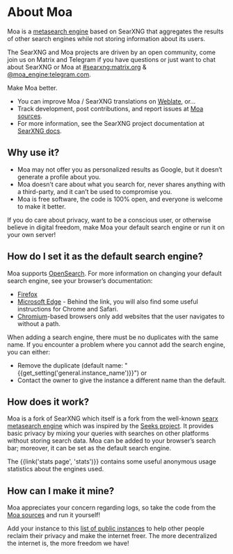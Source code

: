 
# About Moa

Moa is a [metasearch engine] based on SearXNG that aggregates the results
of other search engines while not storing information about its users.


The SearXNG and Moa projects are driven by an open community,
come join us on Matrix and Telegram if you have questions or just want to chat about SearXNG or Moa at [#searxng:matrix.org] & [@moa_engine:telegram.com](https://t.me/moa_engine).

Make Moa better.

- You can improve Moa / SearXNG translations on [Weblate], or...
- Track development, post contributions, and report issues at [Moa sources].
- For more information, see the SearXNG project documentation at [SearXNG docs].

## Why use it?

- Moa may not offer you as personalized results as Google, but it doesn’t generate a profile about you.
- Moa doesn’t care about what you search for, never shares anything with a third-party, and it can’t be used to compromise you.
- Moa is free software, the code is 100% open, and everyone is welcome to make it better.

If you do care about privacy, want to be a conscious user, or otherwise
believe in digital freedom, make Moa your default search engine
or run it on your own server!

## How do I set it as the default search engine?

Moa supports [OpenSearch]. For more information on changing your default
search engine, see your browser’s documentation:

- [Firefox]
- [Microsoft Edge] - Behind the link, you will also find some useful instructions for Chrome and Safari.
- [Chromium]-based browsers only add websites that the user navigates to without a path.

When adding a search engine, there must be no duplicates with the same name. If
you encounter a problem where you cannot add the search engine, you can either:

- Remove the duplicate (default name: "{{get_setting('general.instance_name')}}") or
- Contact the owner to give the instance a different name than the default.

## How does it work?

Moa is a fork of SearXNG which itself is a fork from the well-known [searx] [metasearch engine] which was
inspired by the [Seeks project]. It provides basic privacy by mixing your
queries with searches on other platforms without storing search data. Moa
can be added to your browser’s search bar; moreover, it can be set as
the default search engine.

The {{link('stats page', 'stats')}} contains some useful anonymous usage
statistics about the engines used.

## How can I make it mine?

Moa appreciates your concern regarding logs, so take the code from the
[Moa sources] and run it yourself!

Add your instance to this [list of public instances]({{get_setting('brand.public_instances')}}) to help other people
reclaim their privacy and make the internet freer. The more decentralized the
internet is, the more freedom we have!


[Moa sources]: {{get_setting('brand.git_url')}}
[#searxng:matrix.org]: https://matrix.to/#/#searxng:matrix.org
[SearXNG docs]: {{get_setting('brand.docs_url')}}
[searx]: https://github.com/searx/searx
[metasearch engine]: https://en.wikipedia.org/wiki/Metasearch_engine
[Weblate]: https://translate.codeberg.org/projects/searxng/
[Seeks project]: https://beniz.github.io/seeks/
[OpenSearch]: https://github.com/dewitt/opensearch/blob/master/opensearch-1-1-draft-6.md
[Firefox]: https://support.mozilla.org/en-US/kb/add-or-remove-search-engine-firefox
[Microsoft Edge]: https://support.microsoft.com/en-us/help/4028574/microsoft-edge-change-the-default-search-engine
[Chromium]: https://www.chromium.org/tab-to-search
